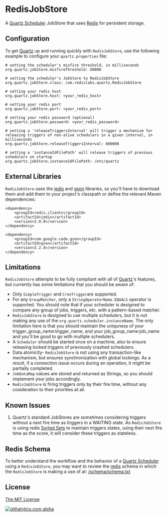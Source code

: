 # RedisJobStore

A [Quartz Scheduler](http://quartz-scheduler.org/) JobStore that uses [Redis](http://redis.io/) for persistent storage.

## Configuration

To get [Quartz](http://quartz-scheduler.org/) up and running quickly with `RedisJobStore`, use the following example to configure your `quartz.properties` file:
    
    # setting the scheduler's misfire threshold, in milliseconds 
    org.quartz.jobStore.misfireThreshold: 60000
    
    # setting the scheduler's JobStore to RedisJobStore
    org.quartz.jobStore.class: com.redislabs.quartz.RedisJobStore
    
    # setting your redis host
    org.quartz.jobStore.host: <your_redis_host>
    
    # setting your redis port
    org.quartz.jobStore.port: <your_redis_port>
    
    # setting your redis password (optional)
    org.quartz.jobStore.password: <your_redis_password>
    
    # setting a 'releaseTriggersInterval' will trigger a mechanism for releasing triggers of non-alive schedulers in a given interval, in milliseconds
    org.quartz.jobStore.releaseTriggersInterval: 600000
    
    # setting a 'instanceIdFilePath' will release triggers of previous schedulers on startup
    org.quartz.jobStore.instanceIdFilePath: /etc/quartz
    

## External Libraries

`RedisJobStore` uses the [jedis](https://github.com/xetorthio/jedis) and [gson](https://code.google.com/p/google-gson/) libraries, so you'll have to download them and add them to your project's classpath or define the relevant Maven dependencies:

    <dependency>
		<groupId>redis.clients</groupId>
		<artifactId>jedis</artifactId>
		<version>2.0.0</version>
	</dependency>

    <dependency>
     	<groupId>com.google.code.gson</groupId>
     	<artifactId>gson</artifactId>
     	<version>2.2.4</version>
    </dependency>

## Limitations

`RedisJobStore` attempts to be fully compliant with all of [Quartz](http://quartz-scheduler.org/)'s features, but currently has some limitations that you should be aware of:

* Only `SimpleTrigger` and `CronTrigger`are supported.
* For any `GroupMatcher`, only a `StringOperatorName.EQUALS` operator is supported. You should note that if your scheduler is designed to compare any group of jobs, triggers, etc. with a pattern-based matcher.
* `RedisJobStore` is designed to use multiple schedulers, but it is not making any use of the `org.quartz.scheduler.instanceName`. The only limitation here is that you should maintain the uniquness of your trigger_group_name:trigger_name, and your job_group_name:job_name and you'll be good to go with multiple schedulers.
* A `Scheduler` should be started once on a machine, also to ensure releasing locked triggers of previously crashed schedulers. 
* Data atomicity- `RedisJobStore` is not using any transaction-like mechanism, but ensures synchronization with global lockings. As a result, if a connection issue occurs during an operation, it might be partially completed.
* `JobDataMap` values are stored and returned as Strings, so you should implement your jobs accordingly.
* `RedisJobStore` is firing triggers only by their fire time, without any cosideration to their priorities at all.

## Known Issues

1. Quartz's standard JobStores are sometimes considering triggers without a next fire time as tirggers in a WAITING state. As `RedisJobStore` is using redis [Sorted Sets](http://redis.io/topics/data-types#sorted-sets) to maintain triggers states, using their next fire time as the score, it will consider these triggers as stateless.

## Redis Schema

To better understand the workflow and the behavior of a [Quartz Scheduler](http://quartz-scheduler.org/) using a `RedisJobStore`, you may want to review the [redis](http://redis.io/) schema in which the `RedisJobStore` is making a use of at: [/schema/schema.txt](/schema/schema.txt)

## License

[The MIT License](http://opensource.org/licenses/MIT)

[![githalytics.com alpha](https://cruel-carlota.pagodabox.com/e08b202aefce41667b99d181284b1f6e "githalytics.com")](http://githalytics.com/RedisLabs/redis-quartz)